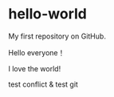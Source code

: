# hello-world
My first repository on GitHub.

Hello everyone！

I love the world!

test conflict & test git
